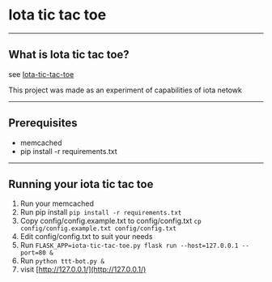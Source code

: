 # Iota tic tac toe

----
## What is Iota tic tac toe?
see [Iota-tic-tac-toe](http://iota-tictactoe.ddns.net)

This project was made as an experiment of capabilities of iota netowk

----
## Prerequisites
* memcached
* pip install -r requirements.txt

----
## Running your iota tic tac toe
1. Run your memcached
2. Run pip install `pip install -r requirements.txt`
3. Copy config/config.example.txt to config/config.txt `cp config/config.example.txt config/config.txt`
4. Edit config/config.txt to suit your needs
5. Run `FLASK_APP=iota-tic-tac-toe.py flask run --host=127.0.0.1 --port=80 &`
6. Run `python ttt-bot.py &`
7. visit [http://127.0.0.1/](http://127.0.0.1/)
